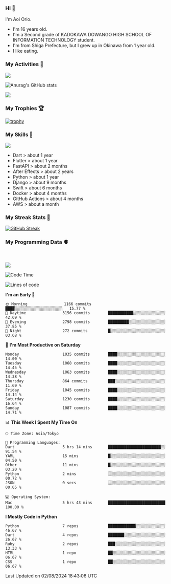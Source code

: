  ### Hi 🍳
I'm Aoi Orio.
- I'm 16 years old.
- I'm a Second grade of KADOKAWA DOWANGO HIGH SCHOOL OF INFORMATION TECHNOLOGY student.
- I'm from Shiga Prefecture, but I grew up in Okinawa from 1 year old.
- I like eating.
<!--
**aoiorio/aoiorio** is a ✨ _special_ ✨ repository because its `README.md` (this file) appears on your GitHub profile.

Here are some ideas to get you started:

- 🔭 I’m currently working on study everything...
- 🌱 I’m currently learning Flutter...
- 👯 I’m looking to collaborate on someone and everybody...
- 🤔  I eat sweet potato every after noon...
- 💬 Ask me about video edit ...
- 📫 How to reach me: I just talking about yogurt...
- 😄 Pronoun: please call me Aoi and my English name is Atom....
- 🫥 Favorite singer is Justin bieber and Lis Nas X....⏰
- 🍔 I like to eat sandwiches for lunch.
- 🌈 I'm so hungry.
- 🥪 I like to eat bread crusts.
- 🍩 My favorite food is 🍿, 🍞, 🍠, 🥞, 🍕, 🍫, 🍎, 🍬, 🧋, 🍣, 🥟 
- 🤩 I can do 🎬, 🏐, 🏓, 🏸, 🏊, 🏖️,
- 🍭 I want to 🏹, 💘, 🃏, 🏀, 🧩, 🎧, 💻, ☂️, 🐷, 🍞
- 🍕 I like 🍠, 🍿, 🍣, 🏐, 🎬, ✈️, 💻, 💰, ✏️, 🎂, 🥪, 🍙, ☕️, 🏓, 🎧, 🧩, 🏸, 🏖️, 🛏️, ❤️, 🃏, 🇺🇸, ●, 🧇 , 💽, 🍔, 🍙
- 🧋 I don't like 📲, ⏰, 🧭, ⏳, 🔪, 🪬, 🚰, 💊

- ⚡ Fun fact: power...
-->
<!-- - [![trophy](https://github-profile-trophy.vercel.app/?username=aoiorio=dark)](https://github.com/ryo-ma/github-profile-trophy)  -->

### My Activities 🫠
![](http://github-profile-summary-cards.vercel.app/api/cards/profile-details?username=aoiorio&theme=zenburn)


![Anurag's GitHub stats](https://github-readme-stats.vercel.app/api?username=aoiorio&show_icons=true&theme=dracula)

![](http://github-profile-summary-cards.vercel.app/api/cards/most-commit-language?username=aoiorio&theme=zenburn)

### My Trophies 🏆
[![trophy](https://github-profile-trophy.vercel.app/?username=aoiorio&theme=onedark)](https://github.com/ryo-ma/github-profile-trophy)

### My Skills 🔫


<a href="https://skillicons.dev">
  <img src="https://skillicons.dev/icons?i=dart,flutter,fastapi,ae,py,django,swift,docker,githubactions,aws" />
</a>

- Dart > about 1 year
- Flutter > about 1 year
- FastAPI > about 2 months
- After Effects > about 2 years
- Python > about 1 year
- Django > about 9 months
- Swift > about 6 months
- Docker > about 4 months
- GitHub Actions > about 4 months
- AWS > about a month

### My Streak Stats 🦄
[![GitHub Streak](http://github-readme-streak-stats.herokuapp.com?user=aoiorio&theme=dracula)](https://git.io/streak-stats)

### My Programming Data 🫀

<br>

![](https://komarev.com/ghpvc/?username=aoiorio&abbreviated=true)
<!--START_SECTION:waka-->
![Code Time](http://img.shields.io/badge/Code%20Time-299%20hrs%2058%20mins-blue)

![Lines of code](https://img.shields.io/badge/From%20Hello%20World%20I%27ve%20Written-7.6%20million%20lines%20of%20code-blue)

**I'm an Early 🐤** 

```text
🌞 Morning                1166 commits        ████░░░░░░░░░░░░░░░░░░░░░   15.77 % 
🌆 Daytime                3156 commits        ███████████░░░░░░░░░░░░░░   42.69 % 
🌃 Evening                2798 commits        █████████░░░░░░░░░░░░░░░░   37.85 % 
🌙 Night                  272 commits         █░░░░░░░░░░░░░░░░░░░░░░░░   03.68 % 
```
📅 **I'm Most Productive on Saturday** 

```text
Monday                   1035 commits        ████░░░░░░░░░░░░░░░░░░░░░   14.00 % 
Tuesday                  1068 commits        ████░░░░░░░░░░░░░░░░░░░░░   14.45 % 
Wednesday                1063 commits        ████░░░░░░░░░░░░░░░░░░░░░   14.38 % 
Thursday                 864 commits         ███░░░░░░░░░░░░░░░░░░░░░░   11.69 % 
Friday                   1045 commits        ████░░░░░░░░░░░░░░░░░░░░░   14.14 % 
Saturday                 1230 commits        ████░░░░░░░░░░░░░░░░░░░░░   16.64 % 
Sunday                   1087 commits        ████░░░░░░░░░░░░░░░░░░░░░   14.71 % 
```


📊 **This Week I Spent My Time On** 

```text
🕑︎ Time Zone: Asia/Tokyo

💬 Programming Languages: 
Dart                     5 hrs 14 mins       ███████████████████████░░   91.54 % 
YAML                     15 mins             █░░░░░░░░░░░░░░░░░░░░░░░░   04.50 % 
Other                    11 mins             █░░░░░░░░░░░░░░░░░░░░░░░░   03.20 % 
Python                   2 mins              ░░░░░░░░░░░░░░░░░░░░░░░░░   00.72 % 
JSON                     0 secs              ░░░░░░░░░░░░░░░░░░░░░░░░░   00.05 % 

💻 Operating System: 
Mac                      5 hrs 43 mins       █████████████████████████   100.00 % 
```

**I Mostly Code in Python** 

```text
Python                   7 repos             ████████████░░░░░░░░░░░░░   46.67 % 
Dart                     4 repos             ███████░░░░░░░░░░░░░░░░░░   26.67 % 
Ruby                     2 repos             ███░░░░░░░░░░░░░░░░░░░░░░   13.33 % 
HTML                     1 repo              ██░░░░░░░░░░░░░░░░░░░░░░░   06.67 % 
CSS                      1 repo              ██░░░░░░░░░░░░░░░░░░░░░░░   06.67 % 
```




 Last Updated on 02/08/2024 18:43:06 UTC
<!--END_SECTION:waka-->
